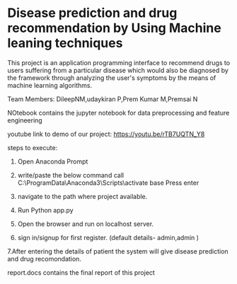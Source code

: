 # Disease prediction and drug recommendation by Using Machine leaning techniques 

This project is an application programming interface to recommend drugs to users suffering from a particular disease which would also be diagnosed by the framework through analyzing the user's symptoms by the means of machine learning algorithms.

Team Members: DileepNM,udaykiran P,Prem Kumar M,Premsai N

NOtebook contains the jupyter notebook for data preprocessing and feature engineering

youtube link to demo of our project: https://youtu.be/rTB7UQTN_Y8

steps to execute:
1. Open Anaconda Prompt
2. write/paste the below command
call C:\ProgramData\Anaconda3\Scripts\activate base
Press enter
3. navigate to the path where project available.

4. Run Python app.py
 
5. Open the browser and run on localhost server.

 6. sign in/signup for first register.
(default details- admin,admin )

7.After entering the details of patient the system will give disease prediction and drug recomondation.

report.docs contains the final report of this project



